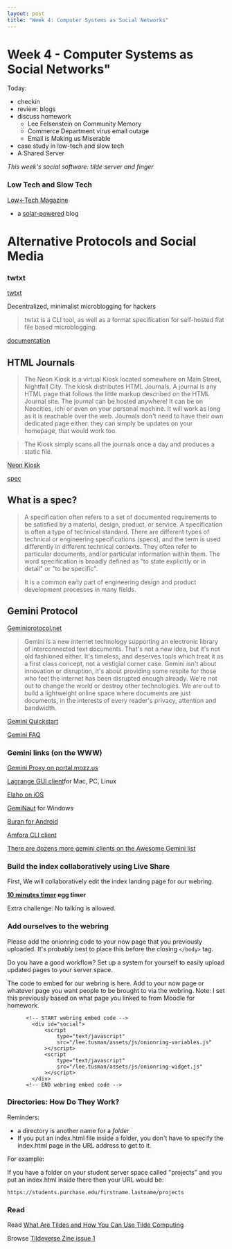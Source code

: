 ```yaml
---
layout: post
title: "Week 4: Computer Systems as Social Networks"
---
```


# Week 4 - Computer Systems as Social Networks"

Today:

- checkin
- review: blogs 
- discuss homework 
  - Lee Felsenstein on Community Memory
  - Commerce Department virus email outage
  - Email is Making us Miserable
- case study in low-tech and slow tech
- A Shared Server

*This week's social software: tilde server and finger*

### Low Tech and Slow Tech

[Low←Tech Magazine](https://solar.lowtechmagazine.com/)
- a [solar-powered](https://solar.lowtechmagazine.com/about.html) blog

# Alternative Protocols and Social Media


### twtxt

[twtxt](https://github.com/buckket/twtxt)

Decentralized, minimalist microblogging for hackers

> twtxt is a CLI tool, as well as a format specification for self-hosted flat file based microblogging.

[documentation](https://twtxt.readthedocs.io/en/latest/)

## HTML Journals

>  The Neon Kiosk is a virtual Kiosk located somewhere on Main Street, Nightfall City. The kiosk distributes HTML Journals. A journal is any HTML page that follows the little markup described on the HTML Journal site. The journal can be hosted anywhere! It can be on Neocities, ichi or even on your personal machine. It will work as long as it is reachable over the web. Journals don't need to have their own dedicated page either: they can simply be updates on your homepage, that would work too.

> The Kiosk simply scans all the journals once a day and produces a static file.

[Neon Kiosk](https://kiosk.nightfall.city/)

[spec](https://m15o.ichi.city/site/subscribing-to-a-journal-page.html)

## What is a spec?

>  A specification often refers to a set of documented requirements to be satisfied by a material, design, product, or service. A specification is often a type of technical standard. There are different types of technical or engineering specifications (specs), and the term is used differently in different technical contexts. They often refer to particular documents, and/or particular information within them. The word specification is broadly defined as "to state explicitly or in detail" or "to be specific".

> It is a common early part of engineering design and product development processes in many fields.

## Gemini Protocol

[Geminiprotocol.net](https://geminiprotocol.net/)

> Gemini is a new internet technology supporting an electronic library of interconnected text documents. That's not a new idea, but it's not old fashioned either. It's timeless, and deserves tools which treat it as a first class concept, not a vestigial corner case. Gemini isn't about innovation or disruption, it's about providing some respite for those who feel the internet has been disrupted enough already. We're not out to change the world or destroy other technologies. We are out to build a lightweight online space where documents are just documents, in the interests of every reader's privacy, attention and bandwidth. 

[Gemini Quickstart](https://geminiquickst.art/)

[Gemini FAQ](https://geminiprotocol.net/docs/faq.gmi)

### Gemini links (on the WWW)

[Gemini Proxy on portal.mozz.us](https://portal.mozz.us/gemini/geminiprotocol.net/)

[Lagrange GUI client](https://gmi.skyjake.fi/lagrange/)for Mac, PC, Linux

[Elaho on iOS](https://apps.apple.com/us/app/elaho/id1514950389)

[GemiNaut](https://www.marmaladefoo.com/pages/geminaut) for Windows

[Buran for Android](https://github.com/Corewala/Buran)

[Amfora CLI client](https://github.com/makew0rld/amfora)

[There are dozens more gemini clients on the Awesome Gemini list](https://github.com/kr1sp1n/awesome-gemini#cross-platform)

### Build the index collaboratively using Live Share

First, We will collaboratively edit the index landing page for our webring. 

**[10 minutes timer](https://e.ggtimer.com/10minutes) egg timer**

Extra challenge: No talking is allowed.

### Add ourselves to the webring

Please add the onionring code to your now page that you previously uploaded. It's probably best to place this before the closing ```</body>``` tag.

Do you have a good workflow? Set up a system for yourself to easily upload updated pages to your server space.

The code to embed for our webring is here. Add to your now page or whatever page you want people to be brought to via the webring. Note: I set this previously based on what page you linked to from Moodle for homework.

```
	  <!-- START webring embed code -->
		<div id="social">
			<script
				type="text/javascript"
				src="/lee.tusman/assets/js/onionring-variables.js"
			></script>
			<script
				type="text/javascript"
				src="/lee.tusman/assets/js/onionring-widget.js"
			></script>
		</div>
	  <!-- END webring embed code -->
```

### Directories: How Do They Work?

Reminders:
- a directory is another name for a *folder*
- If you put an index.html file inside a folder, you don't have to specify the index.html page in the URL address to get to it.

For example:

If you have a folder on your student server space called "projects" and you put an index.html inside there then your URL would be:

```
https://students.purchase.edu/firstname.lastname/projects
```

### Read

Read [What Are Tildes and How You Can Use Tilde Computing](https://journal.tildeverse.org/entries/what-are-tildes-and-how-you-can-use-tilde-computing)

Browse [Tildeverse Zine issue 1](https://zine.tildeverse.org/issue-1.html)

